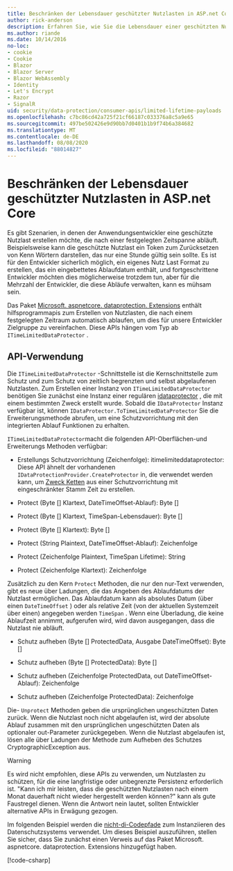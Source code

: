 ```yaml
---
title: Beschränken der Lebensdauer geschützter Nutzlasten in ASP.net Core
author: rick-anderson
description: Erfahren Sie, wie Sie die Lebensdauer einer geschützten Nutzlast mithilfe der ASP.net Core Datenschutz-APIs begrenzen.
ms.author: riande
ms.date: 10/14/2016
no-loc:
- cookie
- Cookie
- Blazor
- Blazor Server
- Blazor WebAssembly
- Identity
- Let's Encrypt
- Razor
- SignalR
uid: security/data-protection/consumer-apis/limited-lifetime-payloads
ms.openlocfilehash: c7bc86cd42a725f21cf66187c033376a8c5a9e65
ms.sourcegitcommit: 497be502426e9d90bb7d0401b1b9f74b6a384682
ms.translationtype: MT
ms.contentlocale: de-DE
ms.lasthandoff: 08/08/2020
ms.locfileid: "88014827"
---
```

# <a name="limit-the-lifetime-of-protected-payloads-in-aspnet-core"></a>Beschränken der Lebensdauer geschützter Nutzlasten in ASP.net Core

Es gibt Szenarien, in denen der Anwendungsentwickler eine geschützte Nutzlast erstellen möchte, die nach einer festgelegten Zeitspanne abläuft. Beispielsweise kann die geschützte Nutzlast ein Token zum Zurücksetzen von Kenn Wörtern darstellen, das nur eine Stunde gültig sein sollte. Es ist für den Entwickler sicherlich möglich, ein eigenes Nutz Last Format zu erstellen, das ein eingebettetes Ablaufdatum enthält, und fortgeschrittene Entwickler möchten dies möglicherweise trotzdem tun, aber für die Mehrzahl der Entwickler, die diese Abläufe verwalten, kann es mühsam sein.

Das Paket [Microsoft. aspnetcore. dataprotection. Extensions](https://www.nuget.org/packages/Microsoft.AspNetCore.DataProtection.Extensions/) enthält hilfsprogrammapis zum Erstellen von Nutzlasten, die nach einem festgelegten Zeitraum automatisch ablaufen, um dies für unsere Entwickler Zielgruppe zu vereinfachen. Diese APIs hängen vom Typ ab `ITimeLimitedDataProtector` .

## <a name="api-usage"></a>API-Verwendung

Die `ITimeLimitedDataProtector` -Schnittstelle ist die Kernschnittstelle zum Schutz und zum Schutz von zeitlich begrenzten und selbst abgelaufenen Nutzlasten. Zum Erstellen einer Instanz von `ITimeLimitedDataProtector` benötigen Sie zunächst eine Instanz einer regulären [idataprotector](xref:security/data-protection/consumer-apis/overview) , die mit einem bestimmten Zweck erstellt wurde. Sobald die `IDataProtector` Instanz verfügbar ist, können `IDataProtector.ToTimeLimitedDataProtector` Sie die Erweiterungsmethode abrufen, um eine Schutzvorrichtung mit den integrierten Ablauf Funktionen zu erhalten.

`ITimeLimitedDataProtector`macht die folgenden API-Oberflächen-und Erweiterungs Methoden verfügbar:

* Erstellungs Schutzvorrichtung (Zeichenfolge): itimelimiteddataprotector: Diese API ähnelt der vorhandenen `IDataProtectionProvider.CreateProtector` in, die verwendet werden kann, um [Zweck Ketten](xref:security/data-protection/consumer-apis/purpose-strings) aus einer Schutzvorrichtung mit eingeschränkter Stamm Zeit zu erstellen.

* Protect (Byte [] Klartext, DateTimeOffset-Ablauf): Byte []

* Protect (Byte [] Klartext, TimeSpan-Lebensdauer): Byte []

* Protect (Byte [] Klartext): Byte []

* Protect (String Plaintext, DateTimeOffset-Ablauf): Zeichenfolge

* Protect (Zeichenfolge Plaintext, TimeSpan Lifetime): String

* Protect (Zeichenfolge Klartext): Zeichenfolge

Zusätzlich zu den Kern `Protect` Methoden, die nur den nur-Text verwenden, gibt es neue über Ladungen, die das Angeben des Ablaufdatums der Nutzlast ermöglichen. Das Ablaufdatum kann als absolutes Datum (über einen `DateTimeOffset` ) oder als relative Zeit (von der aktuellen Systemzeit über einen) angegeben werden `TimeSpan` . Wenn eine Überladung, die keine Ablaufzeit annimmt, aufgerufen wird, wird davon ausgegangen, dass die Nutzlast nie abläuft.

* Schutz aufheben (Byte [] ProtectedData, Ausgabe DateTimeOffset): Byte []

* Schutz aufheben (Byte [] ProtectedData): Byte []

* Schutz aufheben (Zeichenfolge ProtectedData, out DateTimeOffset-Ablauf): Zeichenfolge

* Schutz aufheben (Zeichenfolge ProtectedData): Zeichenfolge

Die- `Unprotect` Methoden geben die ursprünglichen ungeschützten Daten zurück. Wenn die Nutzlast noch nicht abgelaufen ist, wird der absolute Ablauf zusammen mit den ursprünglichen ungeschützten Daten als optionaler out-Parameter zurückgegeben. Wenn die Nutzlast abgelaufen ist, lösen alle über Ladungen der Methode zum Aufheben des Schutzes CryptographicException aus.

>[!WARNING]
> Es wird nicht empfohlen, diese APIs zu verwenden, um Nutzlasten zu schützen, für die eine langfristige oder unbegrenzte Persistenz erforderlich ist. "Kann ich mir leisten, dass die geschützten Nutzlasten nach einem Monat dauerhaft nicht wieder hergestellt werden können?" kann als gute Faustregel dienen. Wenn die Antwort nein lautet, sollten Entwickler alternative APIs in Erwägung gezogen.

Im folgenden Beispiel werden die [nicht-di-Codepfade](xref:security/data-protection/configuration/non-di-scenarios) zum Instanziieren des Datenschutzsystems verwendet. Um dieses Beispiel auszuführen, stellen Sie sicher, dass Sie zunächst einen Verweis auf das Paket Microsoft. aspnetcore. dataprotection. Extensions hinzugefügt haben.

[!code-csharp[](limited-lifetime-payloads/samples/limitedlifetimepayloads.cs)]
